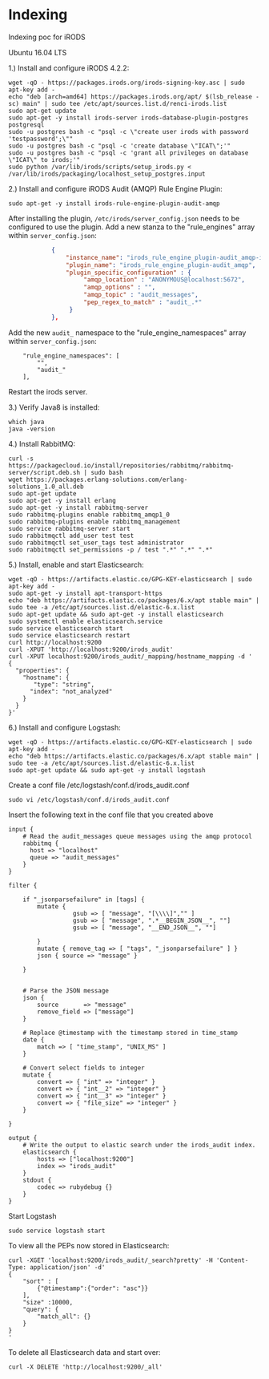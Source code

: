 # Indexing
Indexing poc for iRODS

Ubuntu 16.04 LTS

1.) Install and configure iRODS 4.2.2:
```
wget -qO - https://packages.irods.org/irods-signing-key.asc | sudo apt-key add -
echo "deb [arch=amd64] https://packages.irods.org/apt/ $(lsb_release -sc) main" | sudo tee /etc/apt/sources.list.d/renci-irods.list
sudo apt-get update
sudo apt-get -y install irods-server irods-database-plugin-postgres postgresql
sudo -u postgres bash -c "psql -c \"create user irods with password 'testpassword';\""
sudo -u postgres bash -c "psql -c 'create database \"ICAT\";'"
sudo -u postgres bash -c "psql -c 'grant all privileges on database \"ICAT\" to irods;'"
sudo python /var/lib/irods/scripts/setup_irods.py < /var/lib/irods/packaging/localhost_setup_postgres.input
```

2.) Install and configure iRODS Audit (AMQP) Rule Engine Plugin:
```
sudo apt-get -y install irods-rule-engine-plugin-audit-amqp
```
After installing the plugin, `/etc/irods/server_config.json` needs to be configured to use the plugin.
Add a new stanza to the "rule_engines" array within `server_config.json`:
```json
            {
                "instance_name": "irods_rule_engine_plugin-audit_amqp-instance",
                "plugin_name": "irods_rule_engine_plugin-audit_amqp",
                "plugin_specific_configuration" : {
                     "amqp_location" : "ANONYMOUS@localhost:5672",
                     "amqp_options" : "",
                     "amqp_topic" : "audit_messages",
                     "pep_regex_to_match" : "audit_.*"
                 }
            },
```
Add the new `audit_` namespace to the "rule_engine_namespaces" array within `server_config.json`:
```
    "rule_engine_namespaces": [
        "", 
        "audit_"
    ], 
```
Restart the irods server.

3.) Verify Java8 is installed:
```
which java
java -version
```

4.) Install RabbitMQ:
```
curl -s https://packagecloud.io/install/repositories/rabbitmq/rabbitmq-server/script.deb.sh | sudo bash
wget https://packages.erlang-solutions.com/erlang-solutions_1.0_all.deb
sudo apt-get update
sudo apt-get -y install erlang
sudo apt-get -y install rabbitmq-server
sudo rabbitmq-plugins enable rabbitmq_amqp1_0
sudo rabbitmq-plugins enable rabbitmq_management
sudo service rabbitmq-server start
sudo rabbitmqctl add_user test test
sudo rabbitmqctl set_user_tags test administrator
sudo rabbitmqctl set_permissions -p / test ".*" ".*" ".*"

```
5.) Install, enable and start Elasticsearch:
```
wget -qO - https://artifacts.elastic.co/GPG-KEY-elasticsearch | sudo apt-key add -
sudo apt-get -y install apt-transport-https
echo "deb https://artifacts.elastic.co/packages/6.x/apt stable main" | sudo tee -a /etc/apt/sources.list.d/elastic-6.x.list
sudo apt-get update && sudo apt-get -y install elasticsearch
sudo systemctl enable elasticsearch.service
sudo service elasticsearch start
sudo service elasticsearch restart
curl http://localhost:9200
curl -XPUT 'http://localhost:9200/irods_audit'
curl -XPUT localhost:9200/irods_audit/_mapping/hostname_mapping -d '
{
  "properties": {
    "hostname": {
       "type": "string",
      "index": "not_analyzed"
    }
  }
}'
```

6.) Install and configure Logstash:
```
wget -qO - https://artifacts.elastic.co/GPG-KEY-elasticsearch | sudo apt-key add -
echo "deb https://artifacts.elastic.co/packages/6.x/apt stable main" | sudo tee -a /etc/apt/sources.list.d/elastic-6.x.list
sudo apt-get update && sudo apt-get -y install logstash
```
Create a conf file /etc/logstash/conf.d/irods_audit.conf 
```
sudo vi /etc/logstash/conf.d/irods_audit.conf
```
Insert the following text in the conf file that you created above
```
input {
    # Read the audit_messages queue messages using the amqp protocol
    rabbitmq {
      host => "localhost"
      queue => "audit_messages"
    }
}

filter {

    if "_jsonparsefailure" in [tags] {
        mutate {
                  gsub => [ "message", "[\\\\]","" ]
                  gsub => [ "message", ".*__BEGIN_JSON__", ""]
                  gsub => [ "message", "__END_JSON__", ""]

        }
        mutate { remove_tag => [ "tags", "_jsonparsefailure" ] }
        json { source => "message" }

    }


    # Parse the JSON message
    json {
        source       => "message"
        remove_field => ["message"]
    }

    # Replace @timestamp with the timestamp stored in time_stamp
    date {
        match => [ "time_stamp", "UNIX_MS" ]
    }

    # Convert select fields to integer
    mutate {
        convert => { "int" => "integer" }
        convert => { "int__2" => "integer" }
        convert => { "int__3" => "integer" }
        convert => { "file_size" => "integer" }
    }

}

output {
    # Write the output to elastic search under the irods_audit index.
    elasticsearch {
        hosts => ["localhost:9200"]
        index => "irods_audit"
    }
    stdout {
        codec => rubydebug {}
    }
}
```
Start Logstash
```
sudo service logstash start
```
To view all the PEPs now stored in Elasticsearch:
```
curl -XGET 'localhost:9200/irods_audit/_search?pretty' -H 'Content-Type: application/json' -d'
{
    "sort" : [
        {"@timestamp":{"order": "asc"}}
    ],
    "size" :10000,
    "query": {
        "match_all": {}
    }
}
'
```

To delete all Elasticsearch data and start over:
```
curl -X DELETE 'http://localhost:9200/_all'
```


